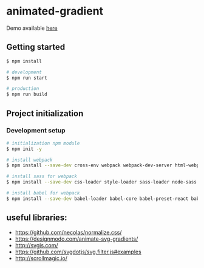 # animated-gradient

Demo available [here](https://friedrith.github.io/animated-light-effect/)

## Getting started

```bash
$ npm install

# development
$ npm run start

# production
$ npm run build
```

## Project initialization

### Development setup

```bash
# initialization npm module
$ npm init -y

# install webpack
$ npm install --save-dev cross-env webpack webpack-dev-server html-webpack-plugin

# install sass for webpack
$ npm install --save-dev css-loader style-loader sass-loader node-sass

# install babel for webpack
$ npm install --save-dev babel-loader babel-core babel-preset-react babel-plugin-transform-class-properties babel-plugin-transform-object-rest-spread babel-plugin-transform-es2015-modules-commonjs babel-preset-es2017 babel-preset-es2015 babel-preset-stage-0 # using babel-preset-react to load style file from js file
```

## useful libraries:


* https://github.com/necolas/normalize.css/
* https://designmodo.com/animate-svg-gradients/
* http://svgjs.com/
* https://github.com/svgdotjs/svg.filter.js#examples
* http://scrollmagic.io/
